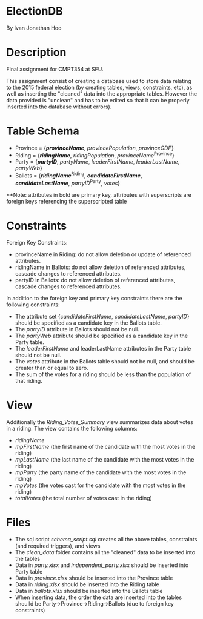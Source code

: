 # ElectionDB
By Ivan Jonathan Hoo

# Description
Final assignment for CMPT354 at SFU.

This assignment consist of creating a database used to store data relating to the 2015 federal election (by creating tables, views, constraints, etc), as well as inserting the "cleaned" data into the appropriate tables. However the data provided is "unclean" and has to be edited so that it can be properly inserted into the database without errors).

# Table Schema
- Province = {**_provinceName_**, _provincePopulation_, _provinceGDP_}
- Riding = {**_ridingName_**, _ridingPopulation_, _provinceName_<sup>Province</sup>}
- Party = {**_partyID_**, _partyName_, _leaderFirstName_, _leaderLastName_, _partyWeb_}
- Ballots = {**_ridingName_**<sup>Riding</sup>, **_candidateFirstName_**, **_candidateLastName_**, _partyID_<sup>Party</sup>, _votes_}

**Note: attributes in bold are primary key, attributes with superscripts are foreign keys referencing the superscripted table

# Constraints
Foreign Key Constraints:
- provinceName in Riding: do not allow deletion or update of referenced attributes.
- ridingName in Ballots: do not allow deletion of referenced attributes, cascade changes to referenced attributes.
- partyID in Ballots: do not allow deletion of referenced attributes, cascade changes to referenced attributes.
 
In addition to the foreign key and primary key constraints there are the following constraints:
- The attribute set {*candidateFirstName*, *candidateLastName*, *partyID*} should be specified as a candidate key in the Ballots table.
- The *partyID* attribute in Ballots should not be null.
- The *partyWeb* attribute should be specified as a candidate key in the Party table.
- The *leaderFirstName* and leaderLastName attributes in the Party table should not be null.
- The *votes* attribute in the Ballots table should not be null, and should be greater than or equal to zero.
- The sum of the votes for a riding should be less than the population of that riding.

# View
Additionally the *Riding_Votes_Summary* view summarizes data about votes in a riding. The view contains the following columns:
- *ridingName*
- *mpFirstName* (the first name of the candidate with the most votes in the riding)
- *mpLastName* (the last name of the candidate with the most votes in the riding)
- *mpParty* (the party name of the candidate with the most votes in the riding)
- *mpVotes* (the votes cast for the candidate with the most votes in the riding)
- *totalVotes* (the total number of votes cast in the riding)

# Files
- The sql script *schema_script.sql* creates all the above tables, constraints (and required triggers), and views
- The *clean_data* folder contains all the "cleaned" data to be inserted into the tables
- Data in *party.xlsx* and *independent_party.xlsx* should be inserted into Party table
- Data in *province.xlsx* should be inserted into the Province table
- Data in *riding.xlsx* should be inserted into the Riding table
- Data in *ballots.xlsx* should be inserted into the Ballots table
- When inserting data, the order the data are inserted into the tables shoulld be Party->Province->Riding->Ballots (due to foreign key constraints)
